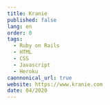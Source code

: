 ```yaml
---
title: Kranie
published: false
lang: en
order: 0
tags:
  - Ruby on Rails
  - HTML
  - CSS
  - Javascript
  - Heroku
caonnonical_url: true
website: https://www.kranie.com
date: 04/2020
---
```

